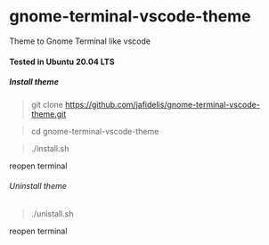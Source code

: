 # gnome-terminal-vscode-theme

Theme to Gnome Terminal like vscode

#### Tested in Ubuntu 20.04 LTS

##### Install theme
> git clone https://github.com/jafidelis/gnome-terminal-vscode-theme.git

> cd gnome-terminal-vscode-theme

> ./install.sh

reopen terminal

###### Uninstall theme

> ./unistall.sh 

reopen terminal
